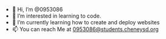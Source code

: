 - 👋 Hi, I’m @0953086
- 👀 I’m interested in learning to code.
- 🌱 I’m currently learning how to create and deploy websites
- 📫 You can reach Me at 0953086@students.cheneysd.org

<!---
0953086/0953086 is a ✨ special ✨ repository because its `README.md` (this file) appears on your GitHub profile.
You can click the Preview link to take a look at your changes.
--->
